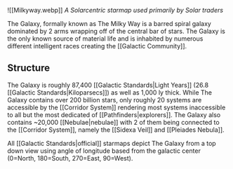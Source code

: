 ![[Milkyway.webp]]
*A Solarcentric starmap used primarily by Solar traders*

The Galaxy, formally known as The Milky Way is a barred spiral galaxy dominated by 2 arms wrapping off of the central bar of stars.  The Galaxy is the only known source of material life and is inhabited by numerous different intelligent races creating the [[Galactic Community]]. 

## Structure

The Galaxy is roughly 87,400 [[Galactic Standards|Light Years]] (26.8 [[Galactic Standards|Kiloparsecs]]) as well as 1,000 ly thick. While The Galaxy contains over 200 billion stars, only roughly 20 systems are accessible by the [[Corridor System]] rendering most systems inaccessible to all but the most dedicated of [[Pathfinders|explorers]]. The Galaxy also contains ~20,000 [[Nebulae|nebulae]] with 2 of them being connected to the [[Corridor System]], namely the [[Sidexa Veil]] and [[Pleiades Nebula]]. 

All [[Galactic Standards|official]] starmaps depict The Galaxy from a top down view using angle of longitude based from the galactic center (0=North, 180=South, 270=East, 90=West).